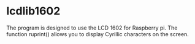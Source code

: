 # lcdlib1602
The program is designed to use the LCD 1602 for Raspberry pi. 
The function ruprint() allows you to display Cyrillic characters on the screen.
